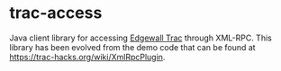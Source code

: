 # trac-access
Java client library for accessing [Edgewall Trac](http://trac.edgewall.org/) through XML-RPC. This library has been evolved from the demo code that can be found at https://trac-hacks.org/wiki/XmlRpcPlugin. 
